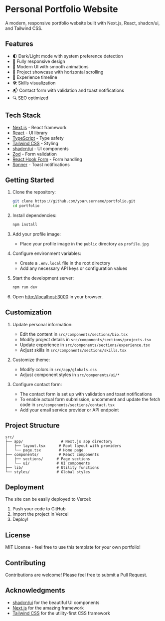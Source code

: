 # Personal Portfolio Website

A modern, responsive portfolio website built with Next.js, React, shadcn/ui, and Tailwind CSS.

## Features

- 🌓 Dark/Light mode with system preference detection
- 📱 Fully responsive design
- 🎨 Modern UI with smooth animations
- 📝 Project showcase with horizontal scrolling
- 💼 Experience timeline
- 🛠️ Skills visualization
- 📬 Contact form with validation and toast notifications
- 🔍 SEO optimized

## Tech Stack

- [Next.js](https://nextjs.org/) - React framework
- [React](https://reactjs.org/) - UI library
- [TypeScript](https://www.typescriptlang.org/) - Type safety
- [Tailwind CSS](https://tailwindcss.com/) - Styling
- [shadcn/ui](https://ui.shadcn.com/) - UI components
- [Zod](https://zod.dev/) - Form validation
- [React Hook Form](https://react-hook-form.com/) - Form handling
- [Sonner](https://sonner.emilkowal.ski/) - Toast notifications

## Getting Started

1. Clone the repository:
   ```bash
   git clone https://github.com/yourusername/portfolio.git
   cd portfolio
   ```

2. Install dependencies:
   ```bash
   npm install
   ```

3. Add your profile image:
   - Place your profile image in the `public` directory as `profile.jpg`

4. Configure environment variables:
   - Create a `.env.local` file in the root directory
   - Add any necessary API keys or configuration values

5. Start the development server:
   ```bash
   npm run dev
   ```

6. Open [http://localhost:3000](http://localhost:3000) in your browser.

## Customization

1. Update personal information:
   - Edit the content in `src/components/sections/bio.tsx`
   - Modify project details in `src/components/sections/projects.tsx`
   - Update experience in `src/components/sections/experience.tsx`
   - Adjust skills in `src/components/sections/skills.tsx`

2. Customize theme:
   - Modify colors in `src/app/globals.css`
   - Adjust component styles in `src/components/ui/*`

3. Configure contact form:
   - The contact form is set up with validation and toast notifications
   - To enable actual form submission, uncomment and update the fetch code in `src/components/sections/contact.tsx`
   - Add your email service provider or API endpoint

## Project Structure

```
src/
├── app/                 # Next.js app directory
│   ├── layout.tsx      # Root layout with providers
│   └── page.tsx        # Home page
├── components/         # React components
│   ├── sections/      # Page sections
│   └── ui/            # UI components
├── lib/               # Utility functions
└── styles/            # Global styles
```

## Deployment

The site can be easily deployed to Vercel:

1. Push your code to GitHub
2. Import the project in Vercel
3. Deploy!

## License

MIT License - feel free to use this template for your own portfolio!

## Contributing

Contributions are welcome! Please feel free to submit a Pull Request.

## Acknowledgments

- [shadcn/ui](https://ui.shadcn.com/) for the beautiful UI components
- [Next.js](https://nextjs.org/) for the amazing framework
- [Tailwind CSS](https://tailwindcss.com/) for the utility-first CSS framework
